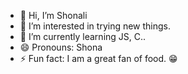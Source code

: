 - 👋 Hi, I’m Shonali
- 👀 I’m interested in trying new things.
- 🌱 I’m currently learning JS, C..
- 😄 Pronouns: Shona
- ⚡ Fun fact: I am a great fan of food. 😁

<!---
ShonaUG/ShonaUG is a ✨ special ✨ repository because its `README.md` (this file) appears on your GitHub profile.
You can click the Preview link to take a look at your changes.
--->
